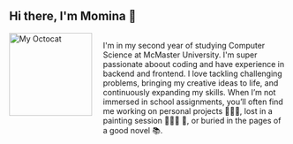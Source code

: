 ## Hi there, I'm Momina 👋

<div style="display: flex; align-items: right;">

  <img src="https://github.com/user-attachments/assets/3aca593a-7a92-49e8-b481-876b2a98bc1d" alt="My Octocat" width="150" style="margin-right: 20px;">

  <div>
    <p>
      I'm in my second year of studying Computer Science at McMaster University. I'm super passionate aboout coding and have experience in backend and frontend. I love tackling challenging problems, bringing my creative ideas to life, and continuously expanding my skills. When I’m not immersed in school assignments, you’ll often find me working on personal projects 👩🏽‍💻, lost in a painting session 👩🏽‍🎨 🎨, or buried in the pages of a good novel 📚.
    </p>
  </div>
<!--
### Top Languages
 [![Top Langs](https://github-readme-stats.vercel.app/api/top-langs/?username=Momina-Hassan&layout=donut)](https://github.com/Momina-Hassan/github-readme-stats)

**Momina-Hassan/Momina-Hassan** is a ✨ _special_ ✨ repository because its `README.md` (this file) appears on your GitHub profile.

Here are some ideas to get you started:

- 🔭 I’m currently working on ...
- 🌱 I’m currently learning ...
- 👯 I’m looking to collaborate on ...
- 🤔 I’m looking for help with ...
- 💬 Ask me about ...
- 📫 How to reach me: ...
- 😄 Pronouns: ...
- ⚡ Fun fact: ...
-->
